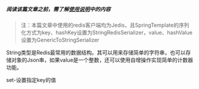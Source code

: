 ##### 阅读该篇文章之前，需了解[使用说明](使用说明.md)中的内容
> 注：本篇文章中使用的redis客户端均为Jedis，且SpringTemplate的序列化方式为key、hashKey设置为StringRedisSerializer，value、hashValue设置为GenericToStringSerializer

String类型是Redis最常用的数据结构。其可以用来存储简单的字符串，也可以存储对象的Json串，如果value是一个整数，还可以使用自增操作实现简单的计数器功能。


set-设置指定key的值



